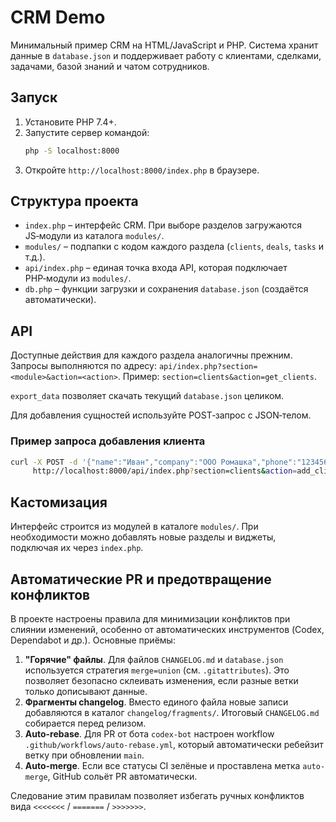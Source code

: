 
# CRM Demo

Минимальный пример CRM на HTML/JavaScript и PHP. Система хранит данные в `database.json` и поддерживает работу с клиентами, сделками, задачами, базой знаний и чатом сотрудников.

## Запуск
1. Установите PHP 7.4+.
2. Запустите сервер командой:
   ```bash
   php -S localhost:8000
   ```
3. Откройте `http://localhost:8000/index.php` в браузере.

## Структура проекта
- `index.php` – интерфейс CRM. При выборе разделов загружаются JS‑модули из каталога `modules/`.
- `modules/` – подпапки с кодом каждого раздела (`clients`, `deals`, `tasks` и т.д.).
- `api/index.php` – единая точка входа API, которая подключает PHP‑модули из `modules/`.
- `db.php` – функции загрузки и сохранения `database.json` (создаётся автоматически).

## API
Доступные действия для каждого раздела аналогичны прежним. Запросы выполняются по адресу:
`api/index.php?section=<module>&action=<action>`.
Пример: `section=clients&action=get_clients`.

`export_data` позволяет скачать текущий `database.json` целиком.

Для добавления сущностей используйте POST‑запрос с JSON‑телом.

### Пример запроса добавления клиента
```bash
curl -X POST -d '{"name":"Иван","company":"ООО Ромашка","phone":"123456"}' \
     http://localhost:8000/api/index.php?section=clients&action=add_client
```

## Кастомизация
Интерфейс строится из модулей в каталоге `modules/`. При необходимости можно добавлять новые разделы и виджеты, подключая их через `index.php`.

## Автоматические PR и предотвращение конфликтов
В проекте настроены правила для минимизации конфликтов при слиянии изменений, особенно от автоматических инструментов (Codex, Dependabot и др.). Основные приёмы:

1. **"Горячие" файлы**. Для файлов `CHANGELOG.md` и `database.json` используется стратегия `merge=union` (см. `.gitattributes`). Это позволяет безопасно склеивать изменения, если разные ветки только дописывают данные.
2. **Фрагменты changelog**. Вместо единого файла новые записи добавляются в каталог `changelog/fragments/`. Итоговый `CHANGELOG.md` собирается перед релизом.
3. **Auto-rebase**. Для PR от бота `codex-bot` настроен workflow `.github/workflows/auto-rebase.yml`, который автоматически ребейзит ветку при обновлении `main`.
4. **Auto-merge**. Если все статусы CI зелёные и проставлена метка `auto-merge`, GitHub сольёт PR автоматически.

Следование этим правилам позволяет избегать ручных конфликтов вида `<<<<<<<` / `=======` / `>>>>>>>`.
